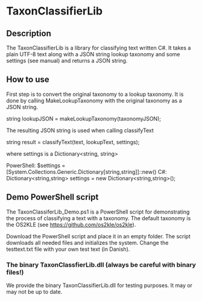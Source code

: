 # TaxonClassifierLib

## Description
The TaxonClassifierLib is a library for classifying text written C#. It takes a plain UTF-8 text along with a JSON string lookup taxonomy and some settings (see manual) and returns a JSON string.


## How to use

First step is to convert the original taxonomy to a lookup taxonomy. It is done by calling MakeLookupTaxonomy with the original taxonomy as a JSON string.

   string lookupJSON = makeLookupTaxonomy(taxonomyJSON);

The resulting JSON string is used when calling classifyText

   string result = classifyText(text, lookupText, settings);

where settings is a Dictionary<string, string>

   PowerShell: $settings = [System.Collections.Generic.Dictionary[string,string]]::new()
   C#: Dictionary<string,string> settings = new Dictionary<string,string>();

## Demo PowerShell script
The TaxonClassiferLib_Demo.ps1 is a PowerShell script for demonstrating the process of classifying a text with a taxonomy. The default taxonomy is the OS2KLE (see https://github.com/os2kle/os2kle).

Download the PowerShell script and place it in an empty folder. The script downloads all needed files and initializes the system. Change the testtext.txt file with your own test text (in Danish).

### The binary TaxonClassfierLib.dll (always be careful with binary files!)
We provide the binary TaxonClassifierLib.dll for testing purposes. It may or may not be up to date.
